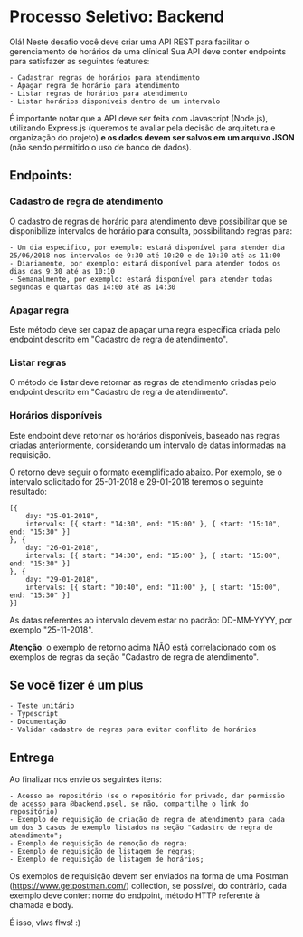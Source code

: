 # Processo Seletivo: Backend

Olá! Neste desafio você deve criar uma API REST para facilitar o gerenciamento de horários de uma clínica! Sua API deve conter endpoints para satisfazer as seguintes features:

    - Cadastrar regras de horários para atendimento
    - Apagar regra de horário para atendimento
    - Listar regras de horários para atendimento
    - Listar horários disponíveis dentro de um intervalo

É importante notar que a API deve ser feita com Javascript (Node.js), utilizando Express.js (queremos te avaliar pela decisão de arquitetura e organização do projeto) **e os dados devem ser salvos em um arquivo JSON** (não sendo permitido o uso de banco de dados).

## Endpoints:

### Cadastro de regra de atendimento

O cadastro de regras de horário para atendimento deve possibilitar que se disponibilize intervalos de horário para consulta, possibilitando regras para:

    - Um dia especifico, por exemplo: estará disponível para atender dia 25/06/2018 nos intervalos de 9:30 até 10:20 e de 10:30 até as 11:00
    - Diariamente, por exemplo: estará disponível para atender todos os dias das 9:30 até as 10:10
    - Semanalmente, por exemplo: estará disponível para atender todas segundas e quartas das 14:00 até as 14:30

### Apagar regra

Este método deve ser capaz de apagar uma regra específica criada pelo endpoint descrito em "Cadastro de regra de atendimento".

### Listar regras

O método de listar deve retornar as regras de atendimento criadas pelo endpoint descrito em "Cadastro de regra de atendimento".

### Horários disponíveis

Este endpoint deve retornar os horários disponíveis, baseado nas regras criadas anteriormente, considerando um intervalo de datas informadas na requisição.

O retorno deve seguir o formato exemplificado abaixo. Por exemplo, se o intervalo solicitado for 25-01-2018 e 29-01-2018 teremos o seguinte resultado:

```
[{
    day: "25-01-2018",
    intervals: [{ start: "14:30", end: "15:00" }, { start: "15:10", end: "15:30" }]
}, {
    day: "26-01-2018",
    intervals: [{ start: "14:30", end: "15:00" }, { start: "15:00", end: "15:30" }]
}, {
    day: "29-01-2018",
    intervals: [{ start: "10:40", end: "11:00" }, { start: "15:00", end: "15:30" }]
}]
```

As datas referentes ao intervalo devem estar no padrão: DD-MM-YYYY, por exemplo "25-11-2018".

**Atenção**: o exemplo de retorno acima NÃO está correlacionado com os exemplos de regras da seção "Cadastro de regra de atendimento".

## Se você fizer é um plus

    - Teste unitário
    - Typescript
    - Documentação
    - Validar cadastro de regras para evitar conflito de horários

## Entrega

Ao finalizar nos envie os seguintes itens:

    - Acesso ao repositório (se o repositório for privado, dar permissão de acesso para @backend.psel, se não, compartilhe o link do repositório)
    - Exemplo de requisição de criação de regra de atendimento para cada um dos 3 casos de exemplo listados na seção "Cadastro de regra de atendimento";
    - Exemplo de requisição de remoção de regra;
    - Exemplo de requisição de listagem de regras;
    - Exemplo de requisição de listagem de horários;

Os exemplos de requisição devem ser enviados na forma de uma Postman (https://www.getpostman.com/) collection, se possível, do contrário, cada exemplo deve conter: nome do endpoint, método HTTP referente à chamada e body.

É isso, vlws flws! :)
